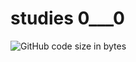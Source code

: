 # studies 0___0

![GitHub code size in bytes](https://img.shields.io/github/languages/code-size/renatocfrancisco/studies)